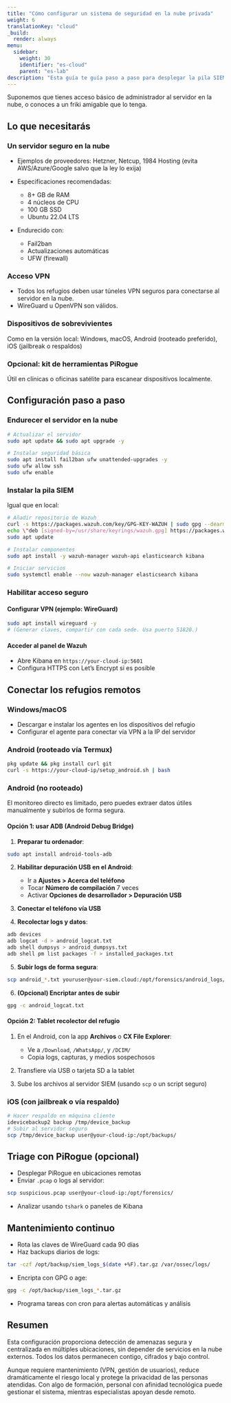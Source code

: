 ```yaml
---
title: "Cómo configurar un sistema de seguridad en la nube privada"
weight: 6
translationKey: "cloud"
_build:
  render: always
menu:
  sidebar:
    weight: 30
    identifier: "es-cloud"
    parent: "es-lab"
description: "Esta guía te guía paso a paso para desplegar la pila SIEM en una nube privada, ideal para refugios u organizaciones de apoyo que operan en múltiples ubicaciones. Tendrás acceso remoto, monitoreo centralizado y las mismas herramientas de detección de vigilancia, sin ceder el control de datos a las grandes tecnológicas."
---
```


Suponemos que tienes acceso básico de administrador al servidor en la nube, o conoces a un friki amigable que lo tenga.

## Lo que necesitarás

### Un servidor seguro en la nube

* Ejemplos de proveedores: Hetzner, Netcup, 1984 Hosting (evita AWS/Azure/Google salvo que la ley lo exija)
* Especificaciones recomendadas:

  * 8+ GB de RAM
  * 4 núcleos de CPU
  * 100 GB SSD
  * Ubuntu 22.04 LTS
* Endurecido con:

  * Fail2ban  
  * Actualizaciones automáticas  
  * UFW (firewall)

### Acceso VPN

* Todos los refugios deben usar túneles VPN seguros para conectarse al servidor en la nube.  
* WireGuard u OpenVPN son válidos.

### Dispositivos de sobrevivientes

Como en la versión local: Windows, macOS, Android (rooteado preferido), iOS (jailbreak o respaldos)

### Opcional: kit de herramientas PiRogue

Útil en clínicas o oficinas satélite para escanear dispositivos localmente.

## Configuración paso a paso

### Endurecer el servidor en la nube

```bash
# Actualizar el servidor
sudo apt update && sudo apt upgrade -y

# Instalar seguridad básica
sudo apt install fail2ban ufw unattended-upgrades -y
sudo ufw allow ssh
sudo ufw enable
````

### Instalar la pila SIEM

Igual que en local:

```bash
# Añadir repositorio de Wazuh
curl -s https://packages.wazuh.com/key/GPG-KEY-WAZUH | sudo gpg --dearmor -o /usr/share/keyrings/wazuh.gpg
echo \"deb [signed-by=/usr/share/keyrings/wazuh.gpg] https://packages.wazuh.com/4.x/apt/ stable main\" | sudo tee /etc/apt/sources.list.d/wazuh.list
sudo apt update

# Instalar componentes
sudo apt install -y wazuh-manager wazuh-api elasticsearch kibana

# Iniciar servicios
sudo systemctl enable --now wazuh-manager elasticsearch kibana
```

### Habilitar acceso seguro

#### Configurar VPN (ejemplo: WireGuard)

```bash
sudo apt install wireguard -y
# (Generar claves, compartir con cada sede. Usa puerto 51820.)
```

#### Acceder al panel de Wazuh

* Abre Kibana en `https://your-cloud-ip:5601`
* Configura HTTPS con Let’s Encrypt si es posible

## Conectar los refugios remotos

### Windows/macOS

* Descargar e instalar los agentes en los dispositivos del refugio
* Configurar el agente para conectar vía VPN a la IP del servidor

### Android (rooteado vía Termux)

```bash
pkg update && pkg install curl git
curl -s https://your-cloud-ip/setup_android.sh | bash
```

### Android (no rooteado)

El monitoreo directo es limitado, pero puedes extraer datos útiles manualmente y subirlos de forma segura.

#### Opción 1: usar ADB (Android Debug Bridge)

1. **Preparar tu ordenador**:

```bash
sudo apt install android-tools-adb
```

2. **Habilitar depuración USB en el Android**:

   * Ir a **Ajustes > Acerca del teléfono**
   * Tocar **Número de compilación** 7 veces
   * Activar **Opciones de desarrollador > Depuración USB**

3. **Conectar el teléfono vía USB**

4. **Recolectar logs y datos**:

```bash
adb devices
adb logcat -d > android_logcat.txt
adb shell dumpsys > android_dumpsys.txt
adb shell pm list packages -f > installed_packages.txt
```

5. **Subir logs de forma segura**:

```bash
scp android_*.txt youruser@your-siem.cloud:/opt/forensics/android_logs/
```

6. **(Opcional) Encriptar antes de subir**

```bash
gpg -c android_logcat.txt
```

#### Opción 2: Tablet recolector del refugio

1. En el Android, con la app **Archivos** o **CX File Explorer**:

   * Ve a `/Download`, `/WhatsApp/`, y `/DCIM/`
   * Copia logs, capturas, y medios sospechosos

2. Transfiere vía USB o tarjeta SD a la tablet

3. Sube los archivos al servidor SIEM (usando `scp` o un script seguro)

### iOS (con jailbreak o vía respaldo)

```bash
# Hacer respaldo en máquina cliente
idevicebackup2 backup /tmp/device_backup
# Subir al servidor seguro
scp /tmp/device_backup user@your-cloud-ip:/opt/backups/
```

## Triage con PiRogue (opcional)

* Desplegar PiRogue en ubicaciones remotas
* Enviar `.pcap` o logs al servidor:

```bash
scp suspicious.pcap user@your-cloud-ip:/opt/forensics/
```

* Analizar usando `tshark` o paneles de Kibana

## Mantenimiento continuo

* Rota las claves de WireGuard cada 90 días
* Haz backups diarios de logs:

```bash
tar -czf /opt/backup/siem_logs_$(date +%F).tar.gz /var/ossec/logs/
```

* Encripta con GPG o age:

```bash
gpg -c /opt/backup/siem_logs_*.tar.gz
```

* Programa tareas con cron para alertas automáticas y análisis

## Resumen

Esta configuración proporciona detección de amenazas segura y centralizada en múltiples ubicaciones, sin depender de servicios en la nube externos. Todos los datos permanecen contigo, cifrados y bajo control.

Aunque requiere mantenimiento (VPN, gestión de usuarios), reduce dramáticamente el riesgo local y protege la privacidad de las personas atendidas. Con algo de formación, personal con afinidad tecnológica puede gestionar el sistema, mientras especialistas apoyan desde remoto.

